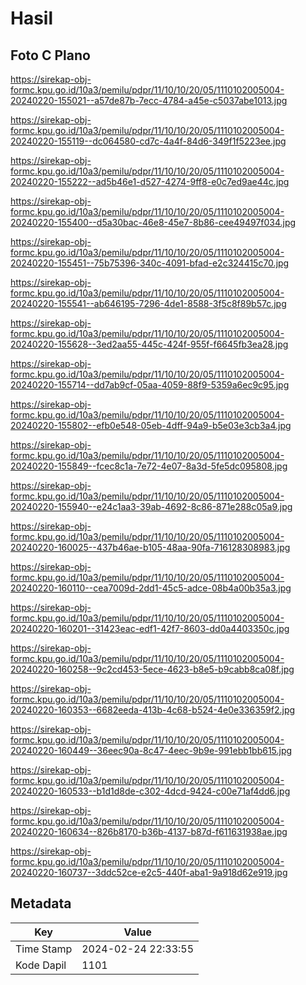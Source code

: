 # Hasil

## Foto C Plano

https://sirekap-obj-formc.kpu.go.id/10a3/pemilu/pdpr/11/10/10/20/05/1110102005004-20240220-155021--a57de87b-7ecc-4784-a45e-c5037abe1013.jpg

https://sirekap-obj-formc.kpu.go.id/10a3/pemilu/pdpr/11/10/10/20/05/1110102005004-20240220-155119--dc064580-cd7c-4a4f-84d6-349f1f5223ee.jpg

https://sirekap-obj-formc.kpu.go.id/10a3/pemilu/pdpr/11/10/10/20/05/1110102005004-20240220-155222--ad5b46e1-d527-4274-9ff8-e0c7ed9ae44c.jpg

https://sirekap-obj-formc.kpu.go.id/10a3/pemilu/pdpr/11/10/10/20/05/1110102005004-20240220-155400--d5a30bac-46e8-45e7-8b86-cee49497f034.jpg

https://sirekap-obj-formc.kpu.go.id/10a3/pemilu/pdpr/11/10/10/20/05/1110102005004-20240220-155451--75b75396-340c-4091-bfad-e2c324415c70.jpg

https://sirekap-obj-formc.kpu.go.id/10a3/pemilu/pdpr/11/10/10/20/05/1110102005004-20240220-155541--ab646195-7296-4de1-8588-3f5c8f89b57c.jpg

https://sirekap-obj-formc.kpu.go.id/10a3/pemilu/pdpr/11/10/10/20/05/1110102005004-20240220-155628--3ed2aa55-445c-424f-955f-f6645fb3ea28.jpg

https://sirekap-obj-formc.kpu.go.id/10a3/pemilu/pdpr/11/10/10/20/05/1110102005004-20240220-155714--dd7ab9cf-05aa-4059-88f9-5359a6ec9c95.jpg

https://sirekap-obj-formc.kpu.go.id/10a3/pemilu/pdpr/11/10/10/20/05/1110102005004-20240220-155802--efb0e548-05eb-4dff-94a9-b5e03e3cb3a4.jpg

https://sirekap-obj-formc.kpu.go.id/10a3/pemilu/pdpr/11/10/10/20/05/1110102005004-20240220-155849--fcec8c1a-7e72-4e07-8a3d-5fe5dc095808.jpg

https://sirekap-obj-formc.kpu.go.id/10a3/pemilu/pdpr/11/10/10/20/05/1110102005004-20240220-155940--e24c1aa3-39ab-4692-8c86-871e288c05a9.jpg

https://sirekap-obj-formc.kpu.go.id/10a3/pemilu/pdpr/11/10/10/20/05/1110102005004-20240220-160025--437b46ae-b105-48aa-90fa-716128308983.jpg

https://sirekap-obj-formc.kpu.go.id/10a3/pemilu/pdpr/11/10/10/20/05/1110102005004-20240220-160110--cea7009d-2dd1-45c5-adce-08b4a00b35a3.jpg

https://sirekap-obj-formc.kpu.go.id/10a3/pemilu/pdpr/11/10/10/20/05/1110102005004-20240220-160201--31423eac-edf1-42f7-8603-dd0a4403350c.jpg

https://sirekap-obj-formc.kpu.go.id/10a3/pemilu/pdpr/11/10/10/20/05/1110102005004-20240220-160258--9c2cd453-5ece-4623-b8e5-b9cabb8ca08f.jpg

https://sirekap-obj-formc.kpu.go.id/10a3/pemilu/pdpr/11/10/10/20/05/1110102005004-20240220-160353--6682eeda-413b-4c68-b524-4e0e336359f2.jpg

https://sirekap-obj-formc.kpu.go.id/10a3/pemilu/pdpr/11/10/10/20/05/1110102005004-20240220-160449--36eec90a-8c47-4eec-9b9e-991ebb1bb615.jpg

https://sirekap-obj-formc.kpu.go.id/10a3/pemilu/pdpr/11/10/10/20/05/1110102005004-20240220-160533--b1d1d8de-c302-4dcd-9424-c00e71af4dd6.jpg

https://sirekap-obj-formc.kpu.go.id/10a3/pemilu/pdpr/11/10/10/20/05/1110102005004-20240220-160634--826b8170-b36b-4137-b87d-f611631938ae.jpg

https://sirekap-obj-formc.kpu.go.id/10a3/pemilu/pdpr/11/10/10/20/05/1110102005004-20240220-160737--3ddc52ce-e2c5-440f-aba1-9a918d62e919.jpg


## Metadata

| Key        | Value               |
| ---------- | ------------------- |
| Time Stamp | 2024-02-24 22:33:55 |
| Kode Dapil | 1101                |



